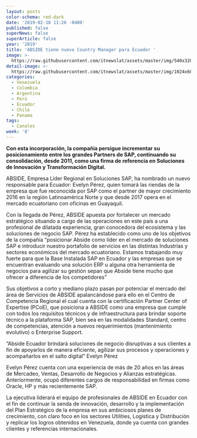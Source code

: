 ```yaml
---
layout: posts
color-schema: red-dark
date: '2019-02-18 11:26 -0400'
published: false
superNews: false
superArticle: false
year: '2019'
title: 'ABSIDE tiene nuevo Country Manager para Ecuador '
image: >-
  https://raw.githubusercontent.com/itnewslat/assets/master/img/540x320/Evelyn-Perez-p.jpg
detail-image: >-
  https://raw.githubusercontent.com/itnewslat/assets/master/img/1024x680/Evelyn-Perez-g.jpg
categories:
  - Venezuela
  - Colombia
  - Argentina
  - Perú
  - Ecuador
  - Chile
  - Panama
tags:
  - Canales
week: '8'
---
```

**Con esta incorporación, la compañía persigue incrementar su posicionamiento entre los grandes Partners de SAP, continuando su consolidación, desde 2011, como una firma de referencia en Soluciones de Innovación y Transformación Digital.**

ABSIDE, Empresa Líder Regional en Soluciones SAP, ha nombrado un nuevo responsable para Ecuador: Evelyn Pérez, quien tomará las riendas de la empresa que fue reconocida por SAP como el partner de mayor crecimiento 2016 en la región Latinoamérica Norte y que desde 2017 opera en el mercado ecuatoriano con oficinas en Guayaquil.

Con la llegada de Pérez, ABSIDE apuesta por fortalecer un mercado estratégico situando a cargo de las operaciones en este país a una profesional de dilatada experiencia, gran conocedora del ecosistema y las soluciones de negocio SAP.
Pérez ha establecido como uno de los objetivos de la compañía “posicionar Abside como líder en el mercado de soluciones SAP e introducir nuestro portafolio de servicios en las distintas Industrias y sectores económicos del mercado ecuatoriano. Estamos trabajando muy fuerte para que la Base Instalada SAP en Ecuador y las empresas que se encuentran evaluando una solución ERP u alguna otra herramienta de negocios para agilizar su gestión sepan que Abside tiene mucho que ofrecer a diferencia de los competidores”

Sus objetivos a corto y mediano plazo pasan por potenciar el mercado del área de Servicios de ABSIDE apalancándose para ello en el Centro de Competencia Regional el cual cuenta con la certificación  Partner Center of Expertise (PCoE), que posiciona a ABSIDE como una empresa que cumple con todos los requisitos técnicos y de infraestructura para brindar soporte técnico a la plataforma SAP, bien sea en las modalidades Standard, centro de competencias, atención a nuevos requerimientos (mantenimiento evolutivo)  o Enterprise Support.

“Abside Ecuador brindará soluciones de negocio disruptivas a sus clientes a fin de apoyarlos de manera eficiente, agilizar sus procesos y operaciones y acompañarlos en el salto digital” Evelyn Pérez

Evelyn Pérez cuenta con una experiencia de más de 20 años en las áreas de Mercadeo, Ventas, Desarrollo de Negocios y Alianzas estratégicas. Anteriormente, ocupó diferentes cargos de responsabilidad en firmas como Oracle, HP y más recientemente SAP.

La ejecutiva liderará el equipo de profesionales de ABSIDE en Ecuador con el fin de continuar la senda de innovación, desarrollo y la implementación del Plan Estratégico de la empresa en sus ambiciosos planes de crecimiento, con claro foco en los sectores Utilities, Logística y Distribución y replicar los logros obtenidos en Venezuela, donde ya cuenta con grandes clientes y referencias internacionales.